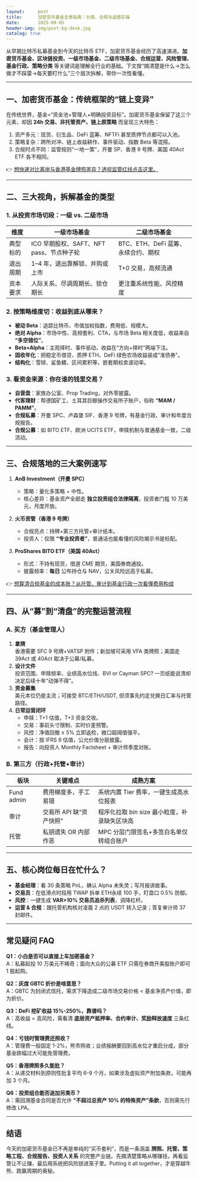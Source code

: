 ```yaml
---
layout:     post
title:      加密货币基金全景指南：分类、合规与运营实操
date:       2025-09-05
header-img: img/post-bg-desk.jpg
catalog: true
---
```


从早期比特币私募基金到今天的比特币 ETF，加密货币基金经历了高速演进。**加密货币基金、区块链投资、一级市场基金、二级市场基金、合规运营、风险管理、基金行政、策略分类** 等关键词是理解全行业的基础。下文按“搞清楚是什么→怎么做才不踩雷→每天要盯什么”三个层次拆解，带你一次性看懂。

---

## 一、加密货币基金：传统框架的“链上变异”

在传统世界，基金=“资金池+管理人+明确投资目标”。加密货币基金保留了这三个元素，却因 **24h 交易、非托管资产、链上原策略** 而呈现三大特色：

1. 资产多元：现货、衍生品、DeFi 蓝筹、NFTFi 甚至质押节点都可以入池。  
2. 策略复杂：跨所对冲、链上收益耕作、事件驱动、指数 Beta 等混搭。  
3. 合规时点不同：监管规则“一地一策”，开曼 SP、香港 9 号牌、美国 40Act ETF 各不相同。

👉 [想快速对比离岸与香港基金牌照差异？透视监管红线点击这里。](https://okxdog.com/)

---

## 二、三大视角，拆解基金的类型

### 1. 从投资市场切段：一级 vs. 二级市场

| 维度 | 一级市场基金 | 二级市场基金 |
|---|---|---|
| 典型标的 | ICO 早期股权、SAFT、NFT pass、节点种子轮 | BTC、ETH、DeFi 蓝筹、永续合约、期权 |
| 退出周期 | 1–4 年，退出靠解锁、并购或上市 | T+0 交易，高频流通 |
| 资本要求 | 人际关系、尽调周期长、锁仓期长 | 更注重系统性能、风控精度 |

### 2. 按策略维度切：收益到底从哪来？

- **被动 Beta**：追踪比特币、市值加权指数，费用低、规模大。  
- **绝对 Alpha**：市场中性、高频套利、CTA，与市场 Beta 相关度低，收益来自 **“多空错位”**。  
- **Beta+Alpha**：主观择时、事件驱动，收益在“方向+择时”两端下注。  
- **固收年化**：把稳定币借贷、质押 ETH、DeFi 绿色农场收益装成“准债券”。  
- **结构化**：雪球、鲨鱼鳍、区间累积等，嵌套期权卖波动率。

### 3. 看资金来源：你在谁的钱里交易？

- **自营盘**：家族办公室、Prop Trading，对外零披露。  
- **代客理财**：帮德国矿工、土耳其巨鲸操作交易所子账户，俗称 **“MAM / PAMM”**。  
- **合规私募**：开曼 SPC、卢森堡 SIF、香港 9 号牌，有基金行政、审计和年度合规报告。  
- **合规公募**：如 BITO ETF、欧洲 UCITS ETF，申赎机制与普通基金一致，二级流动。

---

## 三、合规落地的三大案例速写

1. **AnB Investment（开曼 SPC）**  
   - 策略：量化多策略 + 中性。  
   - 核心差异：基金资产全部走 **独立投资组合法律隔离**，投资者门槛 10 万美元，月度开放。  

2. **火币资管（香港 9 号牌）**  
   - 合规亮点：持牌+第三方托管+审计纸本。  
   - 投资人：仅限 **“专业投资者”**，普通话也能看懂的风险揭示书是标配。  

3. **ProShares BITO ETF（美国 40Act）**  
   - 形式：不持有现货，借道 CME 期货，美国券商通投。  
   - 披露频率：**每日** 公布持仓与 NAV，公关风险远高于私募。

👉 [想算清合规基金的成本账？从托管、审计到基金行政一次看懂费用构成](https://okxdog.com/)

---

## 四、从“募”到“清盘”的完整运营流程

### A. 买方（基金管理人）

1. **拿牌**  
   香港需要 SFC 9 号牌+VATSP 附件；新加坡可采用 VFA 类牌照；美国走 39Act 或 40Act 取决于公募/私募。  
2. **设计文件**  
   投资范围、申赎频率、业绩高水位线、BVI or Cayman SPC? 一页纸能说清却决定后续十年“动弹不得”。  
3. **资金募集**  
   美元本位仍是主流；可接受 BTC/ETH/USDT, 但须事先约定兑换日汇率与托管路径。  
4. **日常运营闭环**  
   - 申赎：T+1 估值，T+3 资金交收。  
   - 交易：事前头寸限制、实时价差预警。  
   - 风控：净值回撤 ≥ 5% 立即返检，敞口超阈值强平。  
   - 会计：按 IFRS 9 估值，公允价值分层披露。  
   - 报告：向投资人 Monthly Factsheet + 审计师季度对账。  

### B. 第三方（行政+托管+审计）

| 板块 | 关键难点 | 成熟方案 |
|---|---|---|
| Fund admin | 费用梯度多，手工易错 | 系统内置 Tier 费率，一键生成高水位报表 |
| 审计 | 交易所 API 缺“资产快照” | 程序化拉取 bin size 最小粒度，补录缺失区块高 |
| 托管 | 私钥遗失 OR 内部作恶 | MPC 分层门限签名+多签白名单仅转组合账户 |

---

## 五、核心岗位每日在忙什么？

- **基金经理**：看 30 条策略 PnL，确认 Alpha 未失灵；写月报讲故事。  
- **交易员**：在低滑点时段用 TWAP 拆单 ETH永续 100 手，盯盘口 0.5% 防御。  
- **风控**：一键生成 **VAR>10% 交易员追杀列表**，调降杠杆。  
- **运营 & 合规**：跟托管机构核对凌晨 2 点的 USDT 转入记录；答复审计师 37 封邮件。

---

## 常见疑问 FAQ

**Q1：小白是否可以直接上车加密基金？**  
A：私募起投 10 万美元不稀奇；面向大众的公募 ETF 只需在券商开美股账户即可 1 股起购。

**Q2：灰度 GBTC 折价是啥意思？**  
A：GBTC 为封闭式信托，需求下降造成二级市场交易价格 < 基金净资产价值，即为折价。

**Q3：DeFi 挖矿收益 15%-250%，靠谱吗？**  
A：高收益 = 高风险，需看清 **底层资产抵押率、合约审计、奖励释放速度** 三条红线。

**Q4：亏钱时管理费还照收？**  
A：管理费一般固定 1-2%，熊市照收；业绩报酬要回到高水位才重启分成，部分基金跌幅过大可能免管理费。

**Q5：香港牌照多久能批？**  
A：从递交材料到原则性批复平均 6-9 个月，如果涉及虚拟资产附加条款，可能再加 3 个月。

**Q6：投资组合能否追加另类币？**  
A：需回溯基金合同是否允许 **“不超过总资产 10% 的特殊资产”条款**，否则需先行修改 LPA。

---

## 结语

今天的加密货币基金已不再是单纯的“买币套利”，而是一条涵盖 **牌照、托管、策略工程、合规报告、投资人关系** 的完整产业链。先搞清楚策略从哪赚钱，再看监管让不让赚，最后用系统把风险锁进笼子里。Putting it all together，才是穿越牛熊、跑赢周期的奥秘。